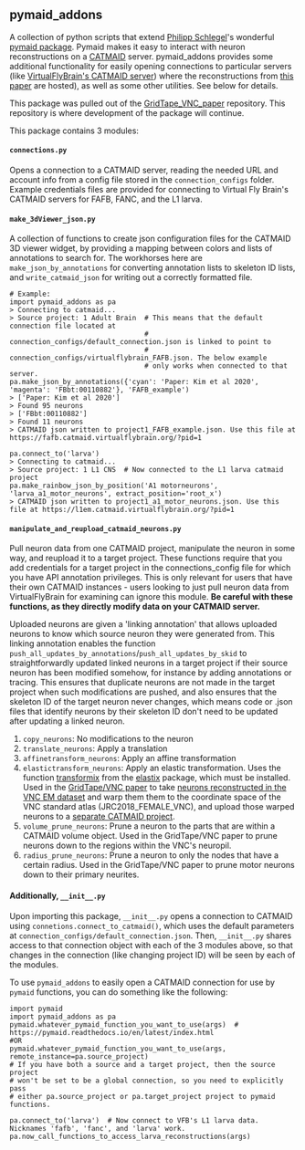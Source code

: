 ## pymaid_addons
A collection of python scripts that extend [Philipp Schlegel](https://github.com/schlegelp)'s wonderful [pymaid package](https://github.com/schlegelp/pymaid). Pymaid makes it easy to interact with neuron reconstructions on a [CATMAID](https://catmaid.readthedocs.io/en/stable/) server. pymaid_addons provides some additional functionality for easily opening connections to particular servers (like [VirtualFlyBrain's CATMAID server](https://fanc.catmaid.virtualflybrain.org/)) where the reconstructions from [this paper](https://www.lee.hms.harvard.edu/maniatesselvin-et-al-2020) are hosted), as well as some other utilities. See below for details.

This package was pulled out of the [GridTape_VNC_paper](https://github.com/htem/GridTape_VNC_paper/tree/master/pymaid_utils) repository. This repository is where development of the package will continue.

This package contains 3 modules:

#### `connections.py`
Opens a connection to a CATMAID server, reading the needed URL and account info from a config file stored in the `connection_configs` folder. Example credentials files are provided for connecting to Virtual Fly Brain's CATMAID servers for FAFB, FANC, and the L1 larva.

#### `make_3dViewer_json.py`
A collection of functions to create json configuration files for the CATMAID 3D viewer widget, by providing a mapping between colors and lists of annotations to search for. The workhorses here are `make_json_by_annotations` for converting annotation lists to skeleton ID lists, and `write_catmaid_json` for writing out a correctly formatted file.

    # Example:
    import pymaid_addons as pa
    > Connecting to catmaid...
    > Source project: 1 Adult Brain  # This means that the default connection file located at
                                     # connection_configs/default_connection.json is linked to point to
                                     # connection_configs/virtualflybrain_FAFB.json. The below example
                                     # only works when connected to that server.
    pa.make_json_by_annotations({'cyan': 'Paper: Kim et al 2020', 'magenta': 'FBbt:00110882'}, 'FAFB_example')
    > ['Paper: Kim et al 2020']
    > Found 95 neurons
    > ['FBbt:00110882']
    > Found 11 neurons
    > CATMAID json written to project1_FAFB_example.json. Use this file at https://fafb.catmaid.virtualflybrain.org/?pid=1

    pa.connect_to('larva')
    > Connecting to catmaid...
    > Source project: 1 L1 CNS  # Now connected to the L1 larva catmaid project
    pa.make_rainbow_json_by_position('A1 motorneurons', 'larva_a1_motor_neurons', extract_position='root_x')
    > CATMAID json written to project1_a1_motor_neurons.json. Use this file at https://l1em.catmaid.virtualflybrain.org/?pid=1



#### `manipulate_and_reupload_catmaid_neurons.py`
Pull neuron data from one CATMAID project, manipulate the neuron in some way, and reupload it to a target project. These functions require that you add credentials for a target project in the connections_config file for which you have API annotation privileges. This is only relevant for users that have their own CATMAID instances - users looking to just pull neuron data from VirtualFlyBrain for examining can ignore this module. **Be careful with these functions, as they directly modify data on your CATMAID server.**

Uploaded neurons are given a 'linking annotation' that allows uploaded neurons to know which source neuron they were generated from. This linking annotation enables the function `push_all_updates_by_annotations`/`push_all_updates_by_skid` to straightforwardly updated linked neurons in a target project if their source neuron has been modified somehow, for instance by adding annotations or tracing. This ensures that duplicate neurons are not made in the target project when such modifications are pushed, and also ensures that the skeleton ID of the target neuron never changes, which means code or .json files that identify neurons by their skeleton ID don't need to be updated after updating a linked neuron.
1. `copy_neurons`: No modifications to the neuron
2. `translate_neurons`: Apply a translation
3. `affinetransform_neurons`: Apply an affine transformation
4. `elastictransform_neurons`: Apply an elastic transformation. Uses the function [transformix](https://manpages.debian.org/testing/elastix/transformix.1.en.html) from the [elastix](https://elastix.lumc.nl/) package, which must be installed. Used in the [GridTape/VNC paper](https://www.lee.hms.harvard.edu/maniatesselvin-et-al-2020) to take [neurons reconstructed in the VNC EM dataset](https://catmaid3.hms.harvard.edu/catmaidvnc/?pid=2&zp=168300&yp=583144.5&xp=186030.9&tool=tracingtool&sid0=10&s0=7) and warp them them to the coordinate space of the VNC standard atlas (JRC2018_FEMALE_VNC), and upload those warped neurons to a [separate CATMAID project](https://catmaid3.hms.harvard.edu/catmaidvnc/?pid=59&zp=71200&yp=268000&xp=131600&tool=tracingtool&sid0=49&s0=1).
5. `volume_prune_neurons`: Prune a neuron to the parts that are within a CATMAID volume object. Used in the GridTape/VNC paper to prune neurons down to the regions within the VNC's neuropil.
6. `radius_prune_neurons`: Prune a neuron to only the nodes that have a certain radius. Used in the GridTape/VNC paper to prune motor neurons down to their primary neurites.

#### Additionally, `__init__.py`
Upon importing this package, `__init__.py` opens a connection to CATMAID using `connetions.connect_to_catmaid()`, which uses the default parameters at `connection_configs/default_connection.json`. Then, `__init__.py` shares access to that connection object with each of the 3 modules above, so that changes in the connection (like changing project ID) will be seen by each of the modules.

To use `pymaid_addons` to easily open a CATMAID connection for use by `pymaid` functions, you can do something like the following:

    import pymaid
    import pymaid_addons as pa
    pymaid.whatever_pymaid_function_you_want_to_use(args)  # https://pymaid.readthedocs.io/en/latest/index.html
    #OR
    pymaid.whatever_pymaid_function_you_want_to_use(args, remote_instance=pa.source_project)
    # If you have both a source and a target project, then the source project
    # won't be set to be a global connection, so you need to explicitly pass
    # either pa.source_project or pa.target_project project to pymaid functions.

    pa.connect_to('larva')  # Now connect to VFB's L1 larva data. Nicknames 'fafb', 'fanc', and 'larva' work.
    pa.now_call_functions_to_access_larva_reconstructions(args)
